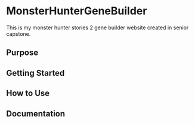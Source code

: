 # MonsterHunterGeneBuilder
This is my monster hunter stories 2 gene builder website created in senior capstone.

## Purpose

## Getting Started

## How to Use

## Documentation